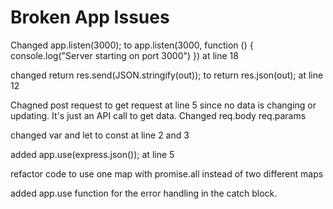 # Broken App Issues

Changed app.listen(3000); 
to 
app.listen(3000, function () {
  console.log("Server starting on port 3000")
}) at line 18
 

changed return res.send(JSON.stringify(out)); to return res.json(out); at line 12

Chagned post request to get request at line 5 since no data is changing or updating. It's just an API call to get data. Changed req.body req.params 

changed var and let to const at line 2 and 3

added app.use(express.json()); at line 5

refactor code to use one map with promise.all instead of two different maps

added app.use function for the error handling in the catch block. 